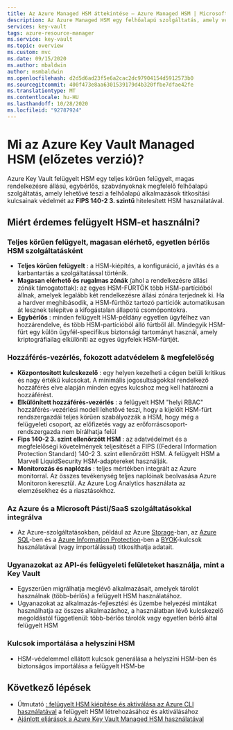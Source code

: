 ```yaml
---
title: Az Azure Managed HSM áttekintése – Azure Managed HSM | Microsoft Docs
description: Az Azure Managed HSM egy felhőalapú szolgáltatás, amely védi a titkosítási kulcsokat a felhőalapú alkalmazásokhoz.
services: key-vault
tags: azure-resource-manager
ms.service: key-vault
ms.topic: overview
ms.custom: mvc
ms.date: 09/15/2020
ms.author: mbaldwin
author: msmbaldwin
ms.openlocfilehash: d2d5d6ad23f5e6a2cac2dc97904154d5912573b0
ms.sourcegitcommit: 400f473e8aa6301539179d4b320ffbe7dfae42fe
ms.translationtype: MT
ms.contentlocale: hu-HU
ms.lasthandoff: 10/28/2020
ms.locfileid: "92787924"
---
```

# <a name="what-is-azure-key-vault-managed-hsm-preview"></a>Mi az Azure Key Vault Managed HSM (előzetes verzió)?

Azure Key Vault felügyelt HSM egy teljes körűen felügyelt, magas rendelkezésre állású, egybérlős, szabványoknak megfelelő felhőalapú szolgáltatás, amely lehetővé teszi a felhőalapú alkalmazások titkosítási kulcsainak védelmét az **FIPS 140-2 3. szintű** hitelesített HSM használatával.  

## <a name="why-use-managed-hsm"></a>Miért érdemes felügyelt HSM-et használni?

### <a name="fully-managed-highly-available-single-tenant-hsm-as-a-service"></a>Teljes körűen felügyelt, magasan elérhető, egyetlen bérlős HSM szolgáltatásként

- **Teljes körűen felügyelt** : a HSM-kiépítés, a konfiguráció, a javítás és a karbantartás a szolgáltatással történik. 
- **Magasan elérhető és rugalmas zónák** (ahol a rendelkezésre állási zónák támogatottak): az egyes HSM-FÜRTÖK több HSM-partícióból állnak, amelyek legalább két rendelkezésre állási zónára terjednek ki. Ha a hardver meghibásodik, a HSM-fürthöz tartozó partíciók automatikusan át lesznek telepítve a kifogástalan állapotú csomópontokra.
- **Egybérlős** : minden felügyelt HSM-példány egyetlen ügyfélhez van hozzárendelve, és több HSM-partícióból álló fürtből áll. Mindegyik HSM-fürt egy külön ügyfél-specifikus biztonsági tartományt használ, amely kriptográfiailag elkülöníti az egyes ügyfelek HSM-fürtjét.


### <a name="access-control-enhanced-data-protection--compliance"></a>Hozzáférés-vezérlés, fokozott adatvédelem & megfelelőség

- **Központosított kulcskezelő** : egy helyen kezelheti a cégen belüli kritikus és nagy értékű kulcsokat. A minimális jogosultságokkal rendelkező hozzáférés elve alapján minden egyes kulcshoz meg kell határozni a hozzáférést.
- **Elkülönített hozzáférés-vezérlés** : a felügyelt HSM "helyi RBAC" hozzáférés-vezérlési modell lehetővé teszi, hogy a kijelölt HSM-fürt rendszergazdái teljes körűen szabályozzák a HSM, hogy még a felügyeleti csoport, az előfizetés vagy az erőforráscsoport-rendszergazda nem bírálhatja felül
- **Fips 140-2 3. szint ellenőrzött HSM** : az adatvédelmet és a megfelelőségi követelmények teljesítését a FIPS ((Federal Information Protection Standard) 140-2 3. szint ellenőrzött HSM. A felügyelt HSM a Marvell LiquidSecurity HSM-adaptereket használják.
- **Monitorozás és naplózás** : teljes mértékben integrált az Azure monitorral. Az összes tevékenység teljes naplóinak beolvasása Azure Monitoron keresztül. Az Azure Log Analytics használata az elemzésekhez és a riasztásokhoz.

### <a name="integrated-with-azure-and-microsoft-paassaas-services"></a>Az Azure és a Microsoft Pásti/SaaS szolgáltatásokkal integrálva 

- Az Azure-szolgáltatásokban, például az Azure [Storage](../../storage/common/customer-managed-keys-overview.md)-ban, az [Azure SQL](../../azure-sql/database/transparent-data-encryption-byok-overview.md)-ben és a [Azure Information Protection](/azure/information-protection/byok-price-restrictions)-ben a [BYOK](hsm-protected-keys-byok.md)-kulcsok használatával (vagy importálással) titkosíthatja adatait.

### <a name="uses-same-api-and-management-interfaces-as-key-vault"></a>Ugyanazokat az API-és felügyeleti felületeket használja, mint a Key Vault

- Egyszerűen migrálhatja meglévő alkalmazásait, amelyek tárolót használnak (több-bérlős) a felügyelt HSM használatához.
- Ugyanazokat az alkalmazás-fejlesztési és üzembe helyezési mintákat használhatja az összes alkalmazáshoz, a használatban lévő kulcskezelő megoldástól függetlenül: több-bérlős tárolók vagy egyetlen bérlő által felügyelt HSM

### <a name="import-keys-from-your-on-premise-hsms"></a>Kulcsok importálása a helyszíni HSM

- HSM-védelemmel ellátott kulcsok generálása a helyszíni HSM-ben és biztonságos importálása a felügyelt HSM-be

## <a name="next-steps"></a>Következő lépések
- Útmutató [: felügyelt HSM kiépítése és aktiválása az Azure CLI használatával](quick-create-cli.md) a felügyelt HSM létrehozásához és aktiválásához
- [Ajánlott eljárások a Azure Key Vault Managed HSM használatával](best-practices.md)